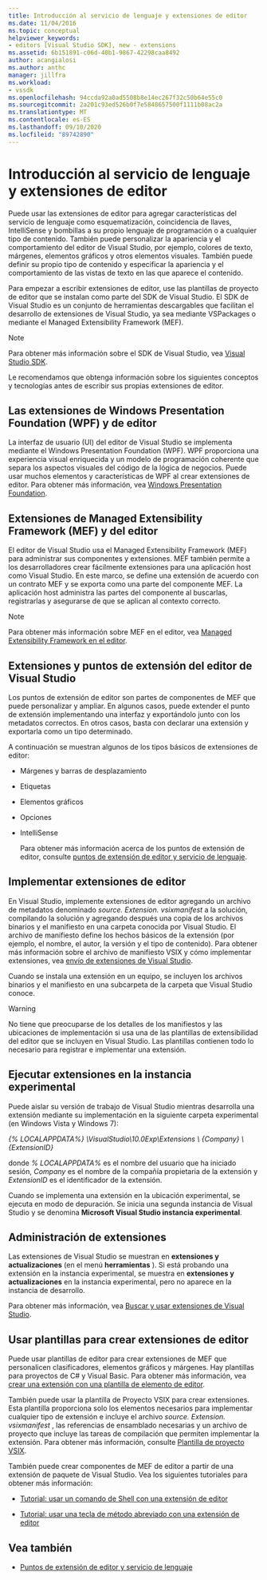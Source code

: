 ```yaml
---
title: Introducción al servicio de lenguaje y extensiones de editor
ms.date: 11/04/2016
ms.topic: conceptual
helpviewer_keywords:
- editors [Visual Studio SDK], new - extensions
ms.assetid: 6b151891-c06d-40b1-9867-42298caa8492
author: acangialosi
ms.author: anthc
manager: jillfra
ms.workload:
- vssdk
ms.openlocfilehash: 94ccda92a0ad5508b8e14ec267f32c50b64e55c0
ms.sourcegitcommit: 2a201c93ed526b0f7e5848657500f1111b08ac2a
ms.translationtype: MT
ms.contentlocale: es-ES
ms.lasthandoff: 09/10/2020
ms.locfileid: "89742890"
---
```

# <a name="get-started-with-language-service-and-editor-extensions"></a>Introducción al servicio de lenguaje y extensiones de editor

Puede usar las extensiones de editor para agregar características del servicio de lenguaje como esquematización, coincidencia de llaves, IntelliSense y bombillas a su propio lenguaje de programación o a cualquier tipo de contenido. También puede personalizar la apariencia y el comportamiento del editor de Visual Studio, por ejemplo, colores de texto, márgenes, elementos gráficos y otros elementos visuales. También puede definir su propio tipo de contenido y especificar la apariencia y el comportamiento de las vistas de texto en las que aparece el contenido.

 Para empezar a escribir extensiones de editor, use las plantillas de proyecto de editor que se instalan como parte del SDK de Visual Studio. El SDK de Visual Studio es un conjunto de herramientas descargables que facilitan el desarrollo de extensiones de Visual Studio, ya sea mediante VSPackages o mediante el Managed Extensibility Framework (MEF).

> [!NOTE]
> Para obtener más información sobre el SDK de Visual Studio, vea [Visual Studio SDK](../extensibility/visual-studio-sdk.md).

 Le recomendamos que obtenga información sobre los siguientes conceptos y tecnologías antes de escribir sus propias extensiones de editor.

## <a name="the-windows-presentation-foundation-wpf-and-editor-extensions"></a>Las extensiones de Windows Presentation Foundation (WPF) y de editor

 La interfaz de usuario (UI) del editor de Visual Studio se implementa mediante el Windows Presentation Foundation (WPF). WPF proporciona una experiencia visual enriquecida y un modelo de programación coherente que separa los aspectos visuales del código de la lógica de negocios. Puede usar muchos elementos y características de WPF al crear extensiones de editor. Para obtener más información, vea [Windows Presentation Foundation](/dotnet/framework/wpf/index).

## <a name="the-managed-extensibility-framework-mef-and-editor-extensions"></a>Extensiones de Managed Extensibility Framework (MEF) y del editor

 El editor de Visual Studio usa el Managed Extensibility Framework (MEF) para administrar sus componentes y extensiones. MEF también permite a los desarrolladores crear fácilmente extensiones para una aplicación host como Visual Studio. En este marco, se define una extensión de acuerdo con un contrato MEF y se exporta como una parte del componente MEF. La aplicación host administra las partes del componente al buscarlas, registrarlas y asegurarse de que se aplican al contexto correcto.

> [!NOTE]
> Para obtener más información sobre MEF en el editor, vea [Managed Extensibility Framework en el editor](../extensibility/managed-extensibility-framework-in-the-editor.md).

## <a name="visual-studio-editor-extension-points-and-extensions"></a>Extensiones y puntos de extensión del editor de Visual Studio

 Los puntos de extensión de editor son partes de componentes de MEF que puede personalizar y ampliar. En algunos casos, puede extender el punto de extensión implementando una interfaz y exportándolo junto con los metadatos correctos. En otros casos, basta con declarar una extensión y exportarla como un tipo determinado.

 A continuación se muestran algunos de los tipos básicos de extensiones de editor:

- Márgenes y barras de desplazamiento

- Etiquetas

- Elementos gráficos

- Opciones

- IntelliSense

  Para obtener más información acerca de los puntos de extensión de editor, consulte [puntos de extensión de editor y servicio de lenguaje](../extensibility/language-service-and-editor-extension-points.md).

## <a name="deploying-editor-extensions"></a>Implementar extensiones de editor

 En Visual Studio, implemente extensiones de editor agregando un archivo de metadatos denominado *source. Extension. vsixmanifest* a la solución, compilando la solución y agregando después una copia de los archivos binarios y el manifiesto en una carpeta conocida por Visual Studio. El archivo de manifiesto define los hechos básicos de la extensión (por ejemplo, el nombre, el autor, la versión y el tipo de contenido). Para obtener más información sobre el archivo de manifiesto VSIX y cómo implementar extensiones, vea [envío de extensiones de Visual Studio](../extensibility/shipping-visual-studio-extensions.md).

 Cuando se instala una extensión en un equipo, se incluyen los archivos binarios y el manifiesto en una subcarpeta de la carpeta que Visual Studio conoce.

> [!WARNING]
> No tiene que preocuparse de los detalles de los manifiestos y las ubicaciones de implementación si usa una de las plantillas de extensibilidad del editor que se incluyen en Visual Studio. Las plantillas contienen todo lo necesario para registrar e implementar una extensión.

## <a name="run-extensions-in-the-experimental-instance"></a>Ejecutar extensiones en la instancia experimental

 Puede aislar su versión de trabajo de Visual Studio mientras desarrolla una extensión mediante su implementación en la siguiente carpeta experimental (en Windows Vista y Windows 7):

 *{% LOCALAPPDATA%} \VisualStudio\10.0Exp\Extensions \\ {Company} \\ {ExtensionID}*

 donde *% LOCALAPPDATA%* es el nombre del usuario que ha iniciado sesión, *Company* es el nombre de la compañía propietaria de la extensión y *ExtensionID* es el identificador de la extensión.

 Cuando se implementa una extensión en la ubicación experimental, se ejecuta en modo de depuración. Se inicia una segunda instancia de Visual Studio y se denomina **Microsoft Visual Studio instancia experimental**.

## <a name="manage-extensions"></a>Administración de extensiones

 Las extensiones de Visual Studio se muestran en **extensiones y actualizaciones** (en el menú **herramientas** ). Si está probando una extensión en la instancia experimental, se muestra en **extensiones y actualizaciones** en la instancia experimental, pero no aparece en la instancia de desarrollo.

 Para obtener más información, vea [Buscar y usar extensiones de Visual Studio](../ide/finding-and-using-visual-studio-extensions.md).

## <a name="use-templates-to-create-editor-extensions"></a>Usar plantillas para crear extensiones de editor

 Puede usar plantillas de editor para crear extensiones de MEF que personalicen clasificadores, elementos gráficos y márgenes. Hay plantillas para proyectos de C# y Visual Basic. Para obtener más información, vea [crear una extensión con una plantilla de elemento de editor](../extensibility/creating-an-extension-with-an-editor-item-template.md).

 También puede usar la plantilla de Proyecto VSIX para crear extensiones. Esta plantilla proporciona solo los elementos necesarios para implementar cualquier tipo de extensión e incluye el archivo *source. Extension. vsixmanifest* , las referencias de ensamblado necesarias y un archivo de proyecto que incluye las tareas de compilación que permiten implementar la extensión. Para obtener más información, consulte [Plantilla de proyecto VSIX](../extensibility/vsix-project-template.md).

 También puede crear componentes de MEF de editor a partir de una extensión de paquete de Visual Studio. Vea los siguientes tutoriales para obtener más información:

- [Tutorial: usar un comando de Shell con una extensión de editor](../extensibility/walkthrough-using-a-shell-command-with-an-editor-extension.md)

- [Tutorial: usar una tecla de método abreviado con una extensión de editor](../extensibility/walkthrough-using-a-shortcut-key-with-an-editor-extension.md)

## <a name="see-also"></a>Vea también

- [Puntos de extensión de editor y servicio de lenguaje](../extensibility/language-service-and-editor-extension-points.md)
